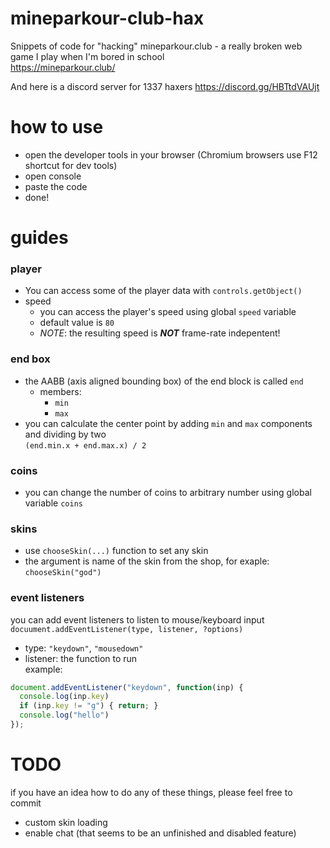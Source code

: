 # mineparkour-club-hax
Snippets of code for "hacking" mineparkour.club - a really broken web game I play when I'm bored in school  
https://mineparkour.club/  

And here is a discord server for 1337 haxers
https://discord.gg/HBTtdVAUjt

# how to use
- open the developer tools in your browser (Chromium browsers use F12 shortcut for dev tools)
- open console
- paste the code
- done!

# guides
### player
- You can access some of the player data with `controls.getObject()`
- speed
  - you can access the player's speed using global `speed` variable
  - default value is `80`
  - *NOTE*: the resulting speed is ***NOT*** frame-rate indepentent!
### end box
- the AABB (axis aligned bounding box) of the end block is called `end`
  - members:
    - `min`
    - `max`
- you can calculate the center point by adding `min` and `max` components and dividing by two  
`(end.min.x + end.max.x) / 2`
### coins
- you can change the number of coins to arbitrary number using global variable `coins`
### skins
- use `chooseSkin(...)` function to set any skin
- the argument is name of the skin from the shop, for exaple: `chooseSkin("god")`
### event listeners
you can add event listeners to listen to mouse/keyboard input  
`docuument.addEventListener(type, listener, ?options)`
- type: `"keydown"`, `"mousedown"`
- listener: the function to run  
example:
```javascript
document.addEventListener("keydown", function(inp) {
  console.log(inp.key)
  if (inp.key != "g") { return; }
  console.log("hello")
});
```
# TODO
if you have an idea how to do any of these things, please feel free to commit
- custom skin loading
- enable chat (that seems to be an unfinished and disabled feature)
